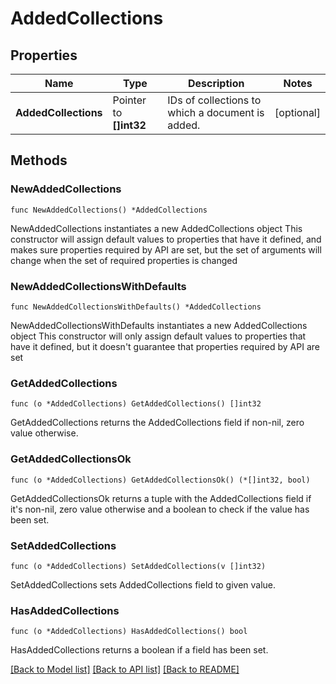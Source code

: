 # AddedCollections

## Properties

Name | Type | Description | Notes
------------ | ------------- | ------------- | -------------
**AddedCollections** | Pointer to **[]int32** | IDs of collections to which a document is added. | [optional] 

## Methods

### NewAddedCollections

`func NewAddedCollections() *AddedCollections`

NewAddedCollections instantiates a new AddedCollections object
This constructor will assign default values to properties that have it defined,
and makes sure properties required by API are set, but the set of arguments
will change when the set of required properties is changed

### NewAddedCollectionsWithDefaults

`func NewAddedCollectionsWithDefaults() *AddedCollections`

NewAddedCollectionsWithDefaults instantiates a new AddedCollections object
This constructor will only assign default values to properties that have it defined,
but it doesn't guarantee that properties required by API are set

### GetAddedCollections

`func (o *AddedCollections) GetAddedCollections() []int32`

GetAddedCollections returns the AddedCollections field if non-nil, zero value otherwise.

### GetAddedCollectionsOk

`func (o *AddedCollections) GetAddedCollectionsOk() (*[]int32, bool)`

GetAddedCollectionsOk returns a tuple with the AddedCollections field if it's non-nil, zero value otherwise
and a boolean to check if the value has been set.

### SetAddedCollections

`func (o *AddedCollections) SetAddedCollections(v []int32)`

SetAddedCollections sets AddedCollections field to given value.

### HasAddedCollections

`func (o *AddedCollections) HasAddedCollections() bool`

HasAddedCollections returns a boolean if a field has been set.


[[Back to Model list]](../README.md#documentation-for-models) [[Back to API list]](../README.md#documentation-for-api-endpoints) [[Back to README]](../README.md)


